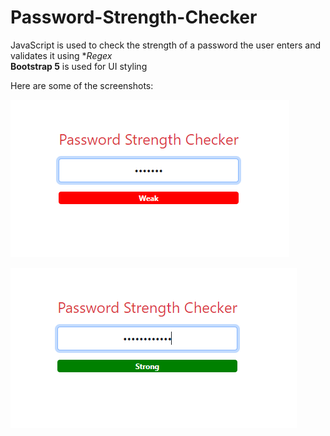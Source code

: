 # Password-Strength-Checker
JavaScript is used to check the strength of a password the user enters and validates it using **Regex*</br>
**Bootstrap 5** is used for UI styling</br>

Here are some of the screenshots:
</br>

![screen1](image1.png)

![screen2](image2.png)

